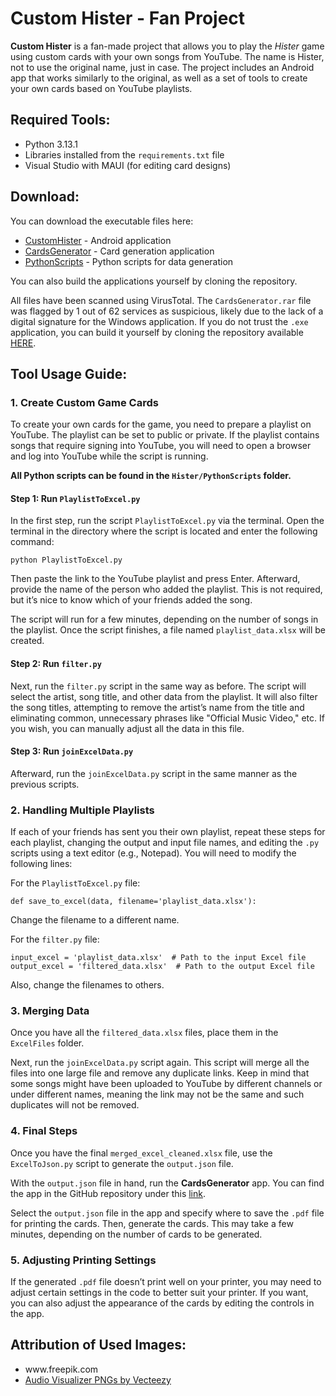 <h1>Custom Hister - Fan Project</h1>

<p><strong>Custom Hister</strong> is a fan-made project that allows you to play the <em>Hister</em> game using custom cards with your own songs from YouTube. The name is Hister, not to use the original name, just in case. The project includes an Android app that works similarly to the original, as well as a set of tools to create your own cards based on YouTube playlists.</p>

<h2>Required Tools:</h2>
<ul>
    <li>Python 3.13.1</li>
    <li>Libraries installed from the <code>requirements.txt</code> file</li>
    <li>Visual Studio with MAUI (for editing card designs)</li>
</ul>

<h2>Download:</h2>
<p>You can download the executable files here:</p>
<ul>
    <li><a href="https://github.com/Mimal9999/Custom_Hister/blob/master/Executables/com.companyname.customhister-Signed.apk">CustomHister</a> - Android application</li>
    <li><a href="https://github.com/Mimal9999/Custom_Hister/blob/master/Executables/CardsGenerator.rar">CardsGenerator</a> - Card generation application</li>
    <li><a href="https://github.com/Mimal9999/Custom_Hister/blob/master/Executables/PythonScripts.rar">PythonScripts</a> - Python scripts for data generation</li>
</ul>
<p>You can also build the applications yourself by cloning the repository.</p>

<p>All files have been scanned using VirusTotal. The <code>CardsGenerator.rar</code> file was flagged by 1 out of 62 services as suspicious, likely due to the lack of a digital signature for the Windows application. If you do not trust the <code>.exe</code> application, you can build it yourself by cloning the repository available <a href="https://github.com/Mimal9999/CardsGenerator">HERE</a>.</p>

<h2>Tool Usage Guide:</h2>

<h3>1. Create Custom Game Cards</h3>

<p>To create your own cards for the game, you need to prepare a playlist on YouTube. The playlist can be set to public or private. If the playlist contains songs that require signing into YouTube, you will need to open a browser and log into YouTube while the script is running.</p>

<p><strong>All Python scripts can be found in the <code>Hister/PythonScripts</code> folder.</strong></p>

<h4>Step 1: Run <code>PlaylistToExcel.py</code></h4>

<p>In the first step, run the script <code>PlaylistToExcel.py</code> via the terminal. Open the terminal in the directory where the script is located and enter the following command:</p>

<pre><code>python PlaylistToExcel.py</code></pre>

<p>Then paste the link to the YouTube playlist and press Enter. Afterward, provide the name of the person who added the playlist. This is not required, but it’s nice to know which of your friends added the song.</p>

<p>The script will run for a few minutes, depending on the number of songs in the playlist. Once the script finishes, a file named <code>playlist_data.xlsx</code> will be created.</p>

<h4>Step 2: Run <code>filter.py</code></h4>

<p>Next, run the <code>filter.py</code> script in the same way as before. The script will select the artist, song title, and other data from the playlist. It will also filter the song titles, attempting to remove the artist’s name from the title and eliminating common, unnecessary phrases like "Official Music Video," etc. If you wish, you can manually adjust all the data in this file.</p>

<h4>Step 3: Run <code>joinExcelData.py</code></h4>

<p>Afterward, run the <code>joinExcelData.py</code> script in the same manner as the previous scripts.</p>

<h3>2. Handling Multiple Playlists</h3>

<p>If each of your friends has sent you their own playlist, repeat these steps for each playlist, changing the output and input file names, and editing the <code>.py</code> scripts using a text editor (e.g., Notepad). You will need to modify the following lines:</p>

<p>For the <code>PlaylistToExcel.py</code> file:</p>
<pre><code>def save_to_excel(data, filename='playlist_data.xlsx'): </code></pre>
<p>Change the filename to a different name.</p>

<p>For the <code>filter.py</code> file:</p>
<pre><code>input_excel = 'playlist_data.xlsx'  # Path to the input Excel file
output_excel = 'filtered_data.xlsx'  # Path to the output Excel file</code></pre>
<p>Also, change the filenames to others.</p>

<h3>3. Merging Data</h3>

<p>Once you have all the <code>filtered_data.xlsx</code> files, place them in the <code>ExcelFiles</code> folder.</p>

<p>Next, run the <code>joinExcelData.py</code> script again. This script will merge all the files into one large file and remove any duplicate links. Keep in mind that some songs might have been uploaded to YouTube by different channels or under different names, meaning the link may not be the same and such duplicates will not be removed.</p>

<h3>4. Final Steps</h3>

<p>Once you have the final <code>merged_excel_cleaned.xlsx</code> file, use the <code>ExcelToJson.py</code> script to generate the <code>output.json</code> file.</p>

<p>With the <code>output.json</code> file in hand, run the <strong>CardsGenerator</strong> app. You can find the app in the GitHub repository under this <a href="https://github.com/Mimal9999/CardsGenerator">link</a>.</p>

<p>Select the <code>output.json</code> file in the app and specify where to save the <code>.pdf</code> file for printing the cards. Then, generate the cards. This may take a few minutes, depending on the number of cards to be generated.</p>

<h3>5. Adjusting Printing Settings</h3>

<p>If the generated <code>.pdf</code> file doesn’t print well on your printer, you may need to adjust certain settings in the code to better suit your printer. If you want, you can also adjust the appearance of the cards by editing the controls in the app.</p>

<h2>Attribution of Used Images:</h2>
<ul>
    <li>www.freepik.com</li>
    <li><a href="https://www.vecteezy.com/free-png/audio-visualizer">Audio Visualizer PNGs by Vecteezy</a></li>
</ul>
